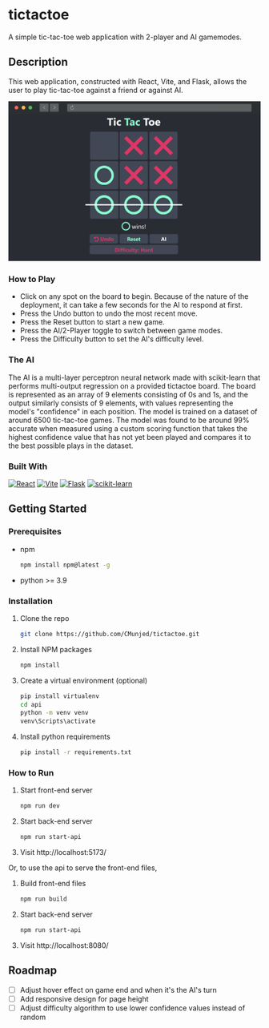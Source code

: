 # tictactoe

A simple tic-tac-toe web application with 2-player and AI gamemodes.

## Description

This web application, constructed with React, Vite, and Flask, allows the user to play tic-tac-toe against a friend or against AI. 

<!-- Picture here -->
<!-- ![Screenshot](https://raw.githubusercontent.com/othneildrew/Best-README-Template/master/images/screenshot.png) -->
<!--![Screenshot](./public/Screenshot.png)-->
<img src="./public/Screenshot.png" width="800">

### How to Play
* Click on any spot on the board to begin. Because of the nature of the deployment, it can take a few seconds for the AI to respond at first.
* Press the Undo button to undo the most recent move.
* Press the Reset button to start a new game.
* Press the AI/2-Player toggle to switch between game modes.
* Press the Difficulty button to set the AI's difficulty level.

### The AI

The AI is a multi-layer perceptron neural network made with scikit-learn that performs multi-output regression on a provided tictactoe board. The board is represented as an array of 9 elements consisting of 0s and 1s, and the output similarly consists of 9 elements, with values representing the model's "confidence" in each position. The model is trained on a dataset of around 6500 tic-tac-toe games.  <!--  The jupyter notebook file in which the model was trained, the training dataset, and the model's pickle file can be found in {directory}. --> The model was found to be around 99% accurate when measured using a custom scoring function that takes the highest confidence value that has not yet been played and compares it to the best possible plays in the dataset.

### Built With

[![React][React.js]][React-url]
[![Vite][Vite]][Vite-url]
[![Flask][Flask]][Flask-url]
[![scikit-learn][Sklearn]][Sklearn-url]

## Getting Started

### Prerequisites

* npm

  ```sh
  npm install npm@latest -g
  ```
* python >= 3.9


### Installation

1. Clone the repo
   ```sh
   git clone https://github.com/CMunjed/tictactoe.git
   ```
2. Install NPM packages
   ```sh
   npm install
   ```
3. Create a virtual environment (optional)
   ```sh
   pip install virtualenv
   cd api
   python -m venv venv
   venv\Scripts\activate
   ```
4. Install python requirements
   ```sh
   pip install -r requirements.txt
   ```

### How to Run

1. Start front-end server
   ```sh
   npm run dev
   ```
2. Start back-end server
   ```sh
   npm run start-api
   ```
3. Visit http://localhost:5173/

Or, to use the api to serve the front-end files,

1. Build front-end files
   ```sh
   npm run build
   ```
2. Start back-end server
   ```sh
   npm run start-api
   ```
3. Visit http://localhost:8080/

## Roadmap

- [ ] Adjust hover effect on game end and when it's the AI's turn
- [ ] Add responsive design for page height
- [ ] Adjust difficulty algorithm to use lower confidence values instead of random

<!-- MARKDOWN LINKS & IMAGES -->
[product-screenshot]: images/screenshot.png
[React.js]: https://img.shields.io/badge/React-20232A?style=for-the-badge&logo=react&logoColor=61DAFB
[React-url]: https://reactjs.org/
[Sklearn]: https://img.shields.io/badge/scikit--learn-%23F7931E.svg?style=for-the-badge&logo=scikit-learn&logoColor=white
[Sklearn-url]: https://scikit-learn.org/stable/
[Flask]: https://img.shields.io/badge/flask-%23000.svg?style=for-the-badge&logo=flask&logoColor=white
[Flask-url]: https://flask.palletsprojects.com/en/3.0.x/
[Vite]: https://img.shields.io/badge/vite-%23646CFF.svg?style=for-the-badge&logo=vite&logoColor=white
[Vite-url]: https://vitejs.dev/
